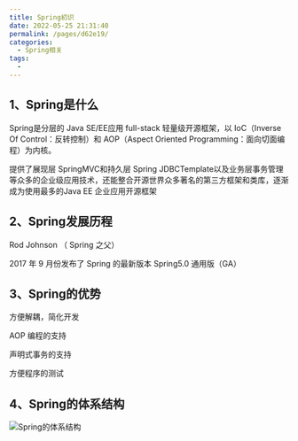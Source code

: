 ```yaml
---
title: Spring初识
date: 2022-05-25 21:31:40
permalink: /pages/d62e19/
categories:
  - Spring相关
tags:
  - 
---
```


## 1、Spring是什么

Spring是分层的 Java SE/EE应用 full-stack 轻量级开源框架，以 IoC（Inverse Of Control：反转控制）和 AOP（Aspect Oriented Programming：面向切面编程）为内核。

提供了展现层 SpringMVC和持久层 Spring JDBCTemplate以及业务层事务管理等众多的企业级应用技术，还能整合开源世界众多著名的第三方框架和类库，逐渐成为使用最多的Java EE 企业应用开源框架

## 2、Spring发展历程 

Rod Johnson （ Spring 之父）

2017  年
9 月份发布了 Spring 的最新版本 Spring5.0
通用版（GA）

## 3、Spring的优势

方便解耦，简化开发

AOP 编程的支持

声明式事务的支持

方便程序的测试

## 4、Spring的体系结构

![Spring的体系结构](https://cdn.jsdelivr.net/gh/su-dd/cdn/博客/2022/5/25/202205252134001.png)